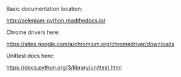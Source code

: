 Basic documentation location:

http://selenium-python.readthedocs.io/

Chrome drivers here:

https://sites.google.com/a/chromium.org/chromedriver/downloads

Unittest docs here:

https://docs.python.org/3/library/unittest.html


